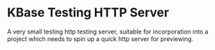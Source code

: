 # KBase Testing HTTP Server

A very small testing http testing server, suitable for incorporation into a project which needs to spin up a quick http server for previewing.
